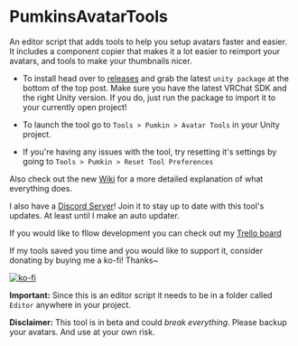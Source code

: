 # PumkinsAvatarTools
An editor script that adds tools to help you setup avatars faster and easier. It includes a component copier that makes it a lot easier to reimport your avatars, and tools to make your thumbnails nicer.

- To install head over to [releases](https://github.com/rurre/PumkinsAvatarTools/releases/latest) and grab the latest `unity package` at the bottom of the top post. Make sure you have the latest VRChat SDK and the right Unity version. If you do, just run the package to import it to your currently open project!

- To launch the tool go to `Tools > Pumkin > Avatar Tools` in your Unity project.

- If you're having any issues with the tool, try resetting it's settings by going to `Tools > Pumkin > Reset Tool Preferences`

Also check out the new [Wiki](https://github.com/rurre/PumkinsAvatarTools/wiki) for a more detailed explanation of what everything does.

I also have a [Discord Server](https://discord.gg/7vyekJv)! Join it to stay up to date with this tool's updates. At least until I make an auto updater.

If you would like to fllow development you can check out my [Trello board](https://trello.com/b/hRlsDWAH)

If my tools saved you time and you would like to support it, consider donating by buying me a ko-fi! Thanks~ 

[![ko-fi](https://www.ko-fi.com/img/githubbutton_sm.svg)](https://ko-fi.com/M4M1VOLP)

**Important:** Since this is an editor script it needs to be in a folder called `Editor` anywhere in your project.

**Disclaimer:** This tool is in beta and could *break everything*. Please backup your avatars. And use at your own risk.
